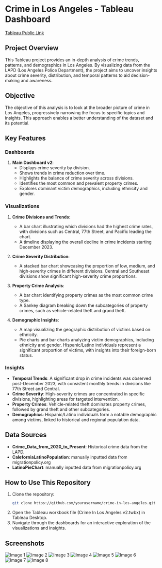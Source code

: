 # Crime in Los Angeles - Tableau Dashboard

[Tableau Public Link](https://public.tableau.com/app/profile/shayan.razavi/viz/CrimeInLosAngelosv3/MainDashboardv2)

## Project Overview
This Tableau project provides an in-depth analysis of crime trends, patterns, and demographics in Los Angeles. By visualizing data from the LAPD (Los Angeles Police Department), the project aims to uncover insights about crime severity, distribution, and temporal patterns to aid decision-making and awareness.

## Objective
The objective of this analysis is to look at the broader picture of crime in Los Angeles, progressively narrowing the focus to specific topics and insights. This approach enables a better understanding of the dataset and its potential.

## Key Features

### Dashboards
1. **Main Dashboard v2**:
   - Displays crime severity by division.
   - Shows trends in crime reduction over time.
   - Highlights the balance of crime severity across divisions.
   - Identifies the most common and prevalent property crimes.
   - Explores dominant victim demographics, including ethnicity and gender.

### Visualizations
1. **Crime Divisions and Trends**:
   - A bar chart illustrating which divisions had the highest crime rates, with divisions such as Central, 77th Street, and Pacific leading the chart.
   - A timeline displaying the overall decline in crime incidents starting December 2023.

2. **Crime Severity Distribution**:
   - A stacked bar chart showcasing the proportion of low, medium, and high-severity crimes in different divisions. Central and Southeast divisions show significant high-severity crime proportions.

3. **Property Crime Analysis**:
   - A bar chart identifying property crimes as the most common crime type.
   - A Sankey diagram breaking down the subcategories of property crimes, such as vehicle-related theft and grand theft.

4. **Demographic Insights**:
   - A map visualizing the geographic distribution of victims based on ethnicity.
   - Pie charts and bar charts analyzing victim demographics, including ethnicity and gender. Hispanic/Latino individuals represent a significant proportion of victims, with insights into their foreign-born status.

### Insights
- **Temporal Trends**: A significant drop in crime incidents was observed post-December 2023, with consistent monthly trends in divisions like 77th Street and Central.
- **Crime Severity**: High-severity crimes are concentrated in specific divisions, highlighting areas for targeted intervention.
- **Property Crimes**: Vehicle-related theft dominates property crimes, followed by grand theft and other subcategories.
- **Demographics**: Hispanic/Latino individuals form a notable demographic among victims, linked to historical and regional population data.

## Data Sources
- **Crime_Data_from_2020_to_Present**: Historical crime data from the LAPD.
- **CaleforniaLatinoPopulation**: manually inputted data from migrationpolicy.org
- **LatinoPieChart**: manually inputted data from migrationpolicy.org

## How to Use This Repository
1. Clone the repository:
   ```bash
   git clone https://github.com/yourusername/crime-in-los-angeles.git
2. Open the Tableau workbook file (Crime In Los Angeles v2.twbx) in Tableau Desktop.
3. Navigate through the dashboards for an interactive exploration of the visualizations and insights.

## Screenshots
![Image 1](./images/tab1.png)
![Image 2](./images/tab2.png)
![Image 3](./images/tab3.png)
![Image 4](./images/tab4.png)
![Image 5](./images/tab5.png)
![Image 6](./images/tab6.png)
![Image 7](./images/tab7.png)
![Image 8](./images/tab8.png)
